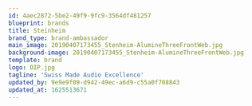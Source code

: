 ```yaml
---
id: 4aec2872-5be2-49f9-9fc9-3564df481257
blueprint: brands
title: Steinheim
brand_type: brand-ambassador
main_image: 20190407173455_Stenheim-AlumineThreeFrontWeb.jpg
background-image: 20190407173455_Stenheim-AlumineThreeFrontWeb.jpg
template: brand
logo: OIP.jpg
tagline: 'Swiss Made Audio Excellence'
updated_by: 9e9e9f09-d942-49ec-a6d9-c55a0f708843
updated_at: 1625513671
---
```

